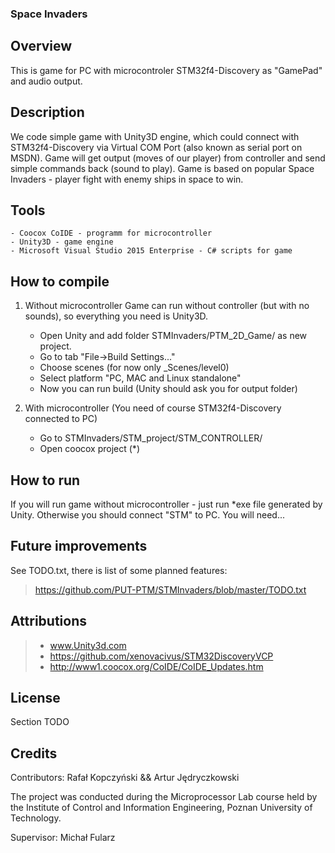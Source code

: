 ### Space Invaders

Overview
--------
This is game for PC with microcontroler STM32f4-Discovery as "GamePad" and audio output.

Description
-----------
We code simple game with Unity3D engine, which could connect with STM32f4-Discovery via
Virtual COM Port (also known as serial port on MSDN). Game will get output (moves of our player)
from controller and send simple commands back (sound to play).
Game is based on popular Space Invaders - player fight with enemy ships in space to win.

Tools
-----
	- Coocox CoIDE - programm for microcontroller
	- Unity3D - game engine
	- Microsoft Visual Studio 2015 Enterprise - C# scripts for game

How to compile
--------------
1. Without microcontroller
Game can run without controller (but with no sounds), so everything you need is Unity3D. 
	- Open Unity and add folder STMInvaders/PTM_2D_Game/ as new project.
	- Go to tab "File->Build Settings..."
	- Choose scenes (for now only _Scenes/level0)
	- Select platform "PC, MAC and Linux standalone"
	- Now you can run build (Unity should ask you for output folder)

2. With microcontroller (You need of course STM32f4-Discovery connected to PC)
	- Go to STMInvaders/STM_project/STM_CONTROLLER/
	- Open coocox project (*)

How to run
----------
If you will run game without microcontroller - just run *exe file generated by Unity.
Otherwise you should connect "STM" to PC. You will need... 

Future improvements
-------------------
See TODO.txt, there is list of some planned features:
>https://github.com/PUT-PTM/STMInvaders/blob/master/TODO.txt

Attributions
------------
>- www.Unity3d.com
>- https://github.com/xenovacivus/STM32DiscoveryVCP
>- http://www1.coocox.org/CoIDE/CoIDE_Updates.htm

License
-------
Section TODO

Credits
-------

Contributors:
Rafał Kopczyński && Artur Jędryczkowski


The project was conducted during the Microprocessor Lab course held by the Institute of Control and Information Engineering, Poznan University of Technology.

Supervisor: Michał Fularz 
